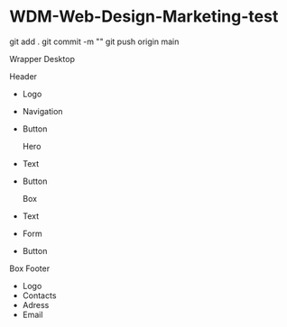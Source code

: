 # WDM-Web-Design-Marketing-test

git add .
git commit -m ""
git push origin main

Wrapper Desktop

Header

- Logo
- Navigation
- Button

  Hero

- Text
- Button

  Box

- Text
- Form
- Button

Box Footer

- Logo
- Contacts
- Adress
- Email
